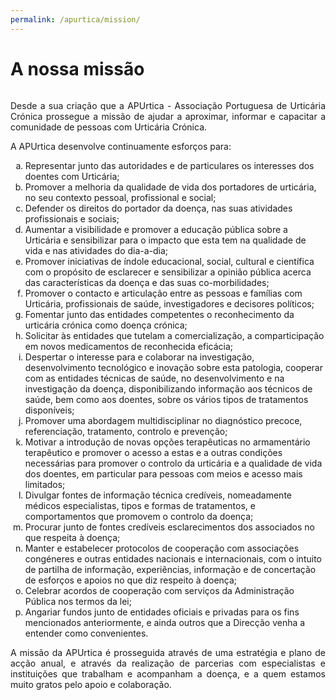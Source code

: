 ```yaml
---
permalink: /apurtica/mission/
---
```

# A nossa missão
<div style="height:0px;"><br></div>

<p><div style="text-align: justify">Desde a sua criação que a APUrtica - Associação Portuguesa de Urticária Crónica prossegue a missão de ajudar a aproximar, informar e capacitar a comunidade de pessoas com Urticária Crónica.</div><p> 

<p><div style="text-align: justify">A APUrtica desenvolve continuamente esforços para:</div><p>

<ol type="a">
<li><a style="text-aligh: ustify">Representar junto das autoridades e de particulares os interesses dos doentes com Urticária;</a></li>
<li><a style="text-aligh: ustify">Promover a melhoria da qualidade de vida dos portadores de urticária, no seu contexto pessoal, profissional e social;</a></li>
<li><a style="text-aligh: ustify">Defender os direitos do portador da doença, nas suas atividades profissionais e sociais;</a></li>
<li><a style="text-aligh: ustify">Aumentar a visibilidade e promover a educação pública sobre a Urticária e sensibilizar para o impacto que esta tem na qualidade de vida e nas atividades do dia-a-dia;</a></li>
<li><a style="text-aligh: ustify">Promover iniciativas de índole educacional, social, cultural e científica com o propósito de esclarecer e sensibilizar a opinião pública acerca das características da doença e das suas co-morbilidades;</a></li>
<li><a style="text-aligh: ustify">Promover o contacto e articulação entre as pessoas e famílias com Urticária, profissionais de saúde, investigadores e decisores políticos;</a></li>
<li><a style="text-aligh: ustify">Fomentar junto das entidades competentes o reconhecimento da urticária crónica como doença crónica;</a></li>
<li><a style="text-aligh: ustify">Solicitar às entidades que tutelam a comercialização, a comparticipação em novos medicamentos de reconhecida eficácia;</a></li>
<li><a style="text-aligh: ustify">Despertar o interesse para e colaborar na investigação, desenvolvimento tecnológico e inovação sobre esta patologia, cooperar com as entidades técnicas de saúde, no desenvolvimento e na investigação da doença, disponibilizando informação aos técnicos de saúde, bem como aos doentes, sobre os vários tipos de tratamentos disponíveis;</a></li>
<li><a style="text-aligh: ustify">Promover uma abordagem multidisciplinar no diagnóstico precoce, referenciação, tratamento, controlo e prevenção;</a></li>
<li><a style="text-aligh: ustify">Motivar a introdução de novas opções terapêuticas no armamentário terapêutico e promover o acesso a estas e a outras condições necessárias para promover o controlo da urticária e a qualidade de vida dos doentes, em particular para pessoas com meios e acesso mais limitados;</a></li>
<li><a style="text-aligh: ustify">Divulgar fontes de informação técnica credíveis, nomeadamente médicos especialistas, tipos e formas de tratamentos, e comportamentos que promovem o controlo da doença;</a></li>
<li><a style="text-aligh: ustify">Procurar junto de fontes credíveis esclarecimentos dos associados no que respeita à doença;</a></li>
<li><a style="text-aligh: ustify">Manter e estabelecer protocolos de cooperação com associações congéneres e outras entidades nacionais e internacionais, com o intuito de partilha de informação, experiências, informação e de concertação de esforços e apoios no que diz respeito à doença;</a></li>
<li><a style="text-aligh: ustify">Celebrar acordos de cooperação com serviços da Administração Pública nos termos da lei;</a></li>
<li><a style="text-aligh: ustify">Angariar fundos junto de entidades oficiais e privadas para os fins mencionados anteriormente, e ainda outros que a Direcção venha a entender como convenientes.</a></li>
</ol>

<p><div style="text-align: justify">A missão da APUrtica é prosseguida através de uma estratégia e plano de acção anual, e através da realização de parcerias com especialistas e instituições que trabalham e acompanham a doença, e a quem estamos muito gratos pelo apoio e colaboração.</div><p> 
